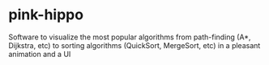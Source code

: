 # pink-hippo
Software to visualize the most popular algorithms from path-finding (A*, Dijkstra, etc) to sorting algorithms (QuickSort, MergeSort, etc) in a pleasant animation and a UI
